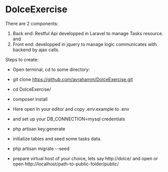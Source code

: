 # DolceExercise
There are 2 components:
1) Back end: Restful Api developped in Laravel to manage Tasks resource.
and
2) Front end: developped in jquery to manage logic communicates with backend by ajax calls.

Steps to create:
- Open terminal, cd to some directory:

- git clone https://github.com/avrahamm/DolceExercise.git
- cd DolceExercise/
- composer install
- Here open in your editor and copy .env.example to .env
- and set up your DB_CONNECTION=mysql credentials
- php artisan key:generate
- initialize tables and seed some tasks data.
- php artisan migrate --seed
- prepare virtual host of your choice, lets say http://dolce/ and open
or open http://localhost/path-to-public-folder/public/

 
